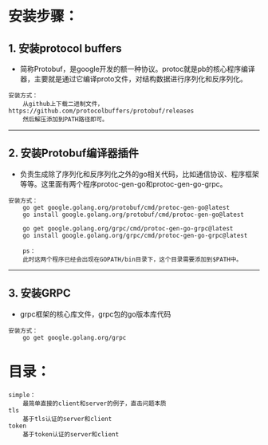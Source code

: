 # 安装步骤：

## 1. 安装protocol buffers
* 简称Protobuf，是google开发的额一种协议。protoc就是pb的核心程序编译器，主要就是通过它编译proto文件，对结构数据进行序列化和反序列化。

```
安装方式：
    从github上下载二进制文件，https://github.com/protocolbuffers/protobuf/releases 
    然后解压添加到PATH路径即可。
```

***

## 2. 安装Protobuf编译器插件
* 负责生成除了序列化和反序列化之外的go相关代码，比如通信协议、程序框架等等。这里面有两个程序protoc-gen-go和protoc-gen-go-grpc。

```
安装方式：
    go get google.golang.org/protobuf/cmd/protoc-gen-go@latest
    go install google.golang.org/protobuf/cmd/protoc-gen-go@latest
    
    go get google.golang.org/grpc/cmd/protoc-gen-go-grpc@latest
    go install google.golang.org/grpc/cmd/protoc-gen-go-grpc@latest
    
    ps：
    此时这两个程序已经会出现在GOPATH/bin目录下，这个目录需要添加到$PATH中。
```

***

## 3. 安装GRPC
* grpc框架的核心库文件，grpc包的go版本库代码

```
安装方式：
    go get google.golang.org/grpc
```

# 目录：
```
simple：
    最简单直接的client和server的例子，直击问题本质
tls
    基于tls认证的server和client
token
    基于token认证的server和client
```